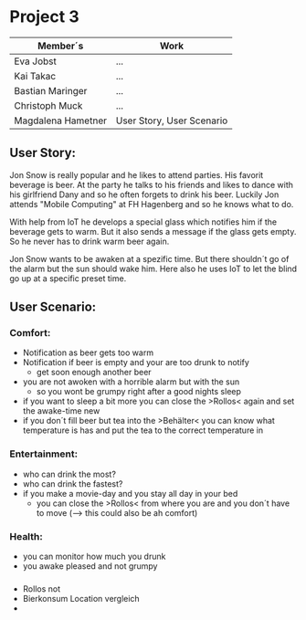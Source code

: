 # Project 3
|Member´s|Work|
|---|---|
|Eva Jobst|...|
|Kai Takac|...|
|Bastian Maringer|...|
|Christoph Muck|...|
|Magdalena Hametner|User Story, User Scenario|
## User Story:
Jon Snow is really popular and he likes to attend parties. His favorit beverage is beer. At the party he talks to his friends and likes to dance with his girlfriend Dany and so he often forgets to drink his beer. Luckily Jon attends "Mobile Computing" at FH Hagenberg and so he knows what to do.

With help from IoT he develops a special glass which notifies him if the beverage gets to warm. But it also sends a message if the glass gets empty. So he never has to drink warm beer again.

Jon Snow wants to be awaken at a spezific time. But there shouldn´t go of the alarm but the sun should wake him. Here also he uses IoT to let the blind go up at a specific preset time.

## User Scenario:
### Comfort:
- Notification as beer gets too warm
- Notification if beer is empty and your are too drunk to notify
  - get soon enough another beer
- you are not awoken with a horrible alarm but with the sun
  - so you wont be grumpy right after a good nights sleep
- if you want to sleep a bit more you can close the >Rollos< again and set the awake-time new
- if you don´t fill beer but tea into the >Behälter< you can know what temperature is has and put the tea to the correct temperature in

### Entertainment:
- who can drink the most?
- who can drink the fastest?
- if you make a movie-day and you stay all day in your bed
  - you can close the >Rollos< from where you are and you don´t have to move (--> this could also be ah comfort)

### Health:
- you can monitor how much you drunk
- you awake pleased and not grumpy

###
- Rollos not
- Bierkonsum Location vergleich
- 
